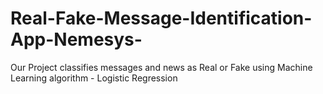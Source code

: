 # Real-Fake-Message-Identification-App-Nemesys-
Our Project classifies messages and news as Real or Fake using Machine Learning algorithm - Logistic Regression
